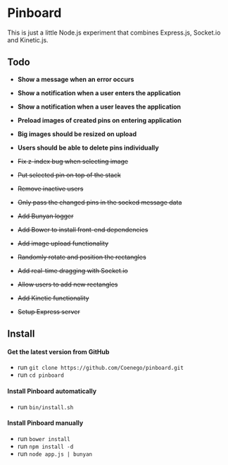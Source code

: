 # Pinboard

This is just a little Node.js experiment that combines Express.js, Socket.io and Kinetic.js.

## Todo
- **Show a message when an error occurs**
- **Show a notification when a user enters the application**
- **Show a notification when a user leaves the application**
- **Preload images of created pins on entering application**
- **Big images should be resized on upload**
- **Users should be able to delete pins individually**

- ~~Fix z-index bug when selecting image~~
- ~~Put selected pin on top of the stack~~
- ~~Remove inactive users~~
- ~~Only pass the changed pins in the socked message data~~
- ~~Add Bunyan logger~~
- ~~Add Bower to install front-end dependencies~~
- ~~Add image upload functionality~~
- ~~Randomly rotate and position the rectangles~~
- ~~Add real-time dragging with Socket.io~~
- ~~Allow users to add new rectangles~~
- ~~Add Kinetic functionality~~
- ~~Setup Express server~~

## Install

#### Get the latest version from GitHub
* run `git clone https://github.com/Coenego/pinboard.git`
* run `cd pinboard`

#### Install Pinboard automatically
* run `bin/install.sh`

#### Install Pinboard manually
* run `bower install`
* run `npm install -d`
* run `node app.js | bunyan`
